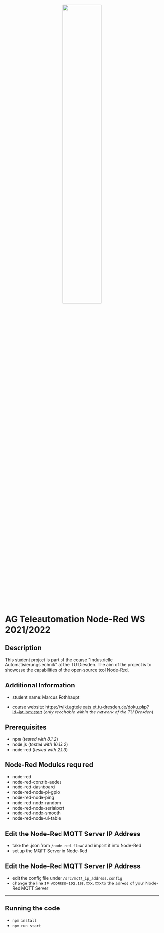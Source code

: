 <p align="center">
  <img src="docs/images/logo/Node-Red-Scada-Node.png" width="50%">
</p>

# AG Teleautomation Node-Red WS 2021/2022
## Description

This student project is part of the course "Industrielle Automatisierungstechnik" at the TU Dresden. 
The aim of the project is to showcase the capabilities of the open-source tool Node-Red.

## Additional Information
- student name: Marcus Rothhaupt

- course website: https://wiki.agtele.eats.et.tu-dresden.de/doku.php?id=iat-bm:start
  (*only reachable within the network of the TU Dresden*)

## Prerequisites

- npm (*tested with 8.1.2*)
- node.js (*tested with 16.13.2*)
- node-red (*tested with 2.1.3*)

## Node-Red Modules required

  - node-red
  - node-red-contrib-aedes
  - node-red-dashboard
  - node-red-node-pi-gpio
  - node-red-node-ping
  - node-red-node-random
  - node-red-node-serialport
  - node-red-node-smooth
  - node-red-node-ui-table


## Edit the Node-Red MQTT Server IP Address
- take the .json from <code>/node-red-flow/</code> and import it into Node-Red
- set up the MQTT Server in Node-Red

## Edit the Node-Red MQTT Server IP Address
- edit the config file under <code>/src/mqtt_ip_address.config</code>
- change the line <code>IP-ADDRESS=192.168.XXX.XXX</code> to the adress of your Node-Red MQTT Server

***

## Running the code

- <code>npm install</code>
- <code>npm run start</code>

